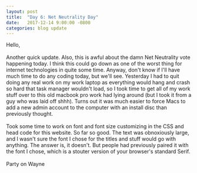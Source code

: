 ```yaml
---
layout: post
title:  "Day 6: Net Neutrality Day"
date:   2017-12-14 9:00:00 -0800
categories: blog update
---
```

Hello,
<br><br>
Another quick update. Also, this is awful about the damn Net Neutrality vote happening today. I think this could go down as one of the worst thing for internet technologies in quite some time. Anyway, don't know if I'll have much time to do any coding today, but we'll see. Yesterday I had to quit doing any real work on my work laptop as everything would hang and crash so hard that task manager wouldn't load, so I took time to get all of my work stuff over to this old macbook pro work had lying around (but I took it from a guy who was laid off shhh). Turns out it was much easier to force Macs to add a new admin account to the computer with an install disc than previously thought.
<br><br>
Took some time to work on font and font size customizing in the CSS and head code for this website. So far so good. The text was obnoxiously large, and I wasn't sure the font I chose for the titles and stuff would go with anything. The answer is, it doesn't. But people had previously paired it with the font I chose, which is a stouter version of your browser's standard Serif.
<br><br>
Party on Wayne
